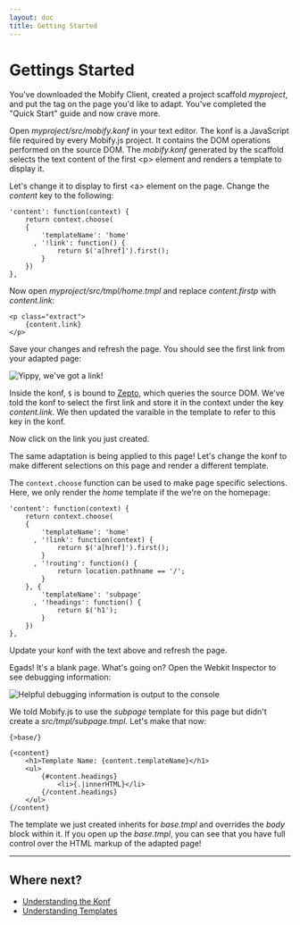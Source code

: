 ```yaml
---
layout: doc
title: Getting Started
---
```


# Gettings Started

You've downloaded the Mobify Client, created a project scaffold *myproject*,
and put the tag on the page you'd like to adapt. You've completed the "Quick 
Start" guide and now crave more.

Open _myproject/src/mobify.konf_ in your text editor. The konf is a JavaScript
file required by every Mobify.js project. It contains the DOM operations
performed on the source DOM. The _mobify.konf_ generated by the scaffold selects 
the text content of the first &lt;p&gt; element and renders a template to 
display it.

Let's change it to display to first &lt;a&gt; element on the page. Change the 
*content* key to the following:

    'content': function(context) {
        return context.choose(
        {
            'templateName': 'home'
          , '!link': function() {
                return $('a[href]').first();
            }
        })
    },

Now open _myproject/src/tmpl/home.tmpl_ and replace _content.firstp_ with 
_content.link_:
    
    <p class="extract">
        {content.link}
    </p>

Save your changes and refresh the page. You should see the first link from your 
adapted page:

![Yippy, we've got a link!](/mobifyjs/static/img/getting-started-link.png)

Inside the konf, `$` is bound to [Zepto](http://zeptojs.com), which queries the 
source DOM. We've told the konf to select the first link and store it in the 
context under the key *content.link*. We then updated the varaible in the 
template to refer to this key in the konf.

Now click on the link you just created.

The same adaptation is being applied to this page! Let's change the konf to 
make different selections on this page and render a different template.

The `context.choose` function can be used to make page specific selections. 
Here, we only render the _home_ template if the we're on the homepage:

    'content': function(context) {
        return context.choose(
        {
            'templateName': 'home'
          , '!link': function(context) {
                return $('a[href]').first();
            }
          , '!routing': function() {
                return location.pathname == '/';
            }
        }, {
            'templateName': 'subpage'
          , '!headings': function() {
                return $('h1');
            }
        })
    },

Update your konf with the text above and refresh the page.

Egads! It's a blank page. What's going on? Open the Webkit Inspector to see 
debugging information:

![Helpful debugging information is output to the console](/mobifyjs/static/img/getting-started-error.png)

We told Mobify.js to use the *subpage* template for this page but didn't create
a _src/tmpl/subpage.tmpl_. Let's make that now:

    {>base/}

    {<content}
        <h1>Template Name: {content.templateName}</h1>
        <ul>
            {#content.headings}
                <li>{.|innerHTML}</li>
            {/content.headings}
        </ul>
    {/content}

The template we just created inherits for _base.tmpl_ and overrides the *body*
block within it. If you open up the _base.tmpl_, you can see that you have full
control over the HTML markup of the adapted page!

----

## Where next?

* [Understanding the Konf](../understanding-konf/)
* [Understanding Templates](../understanding-templates/)
